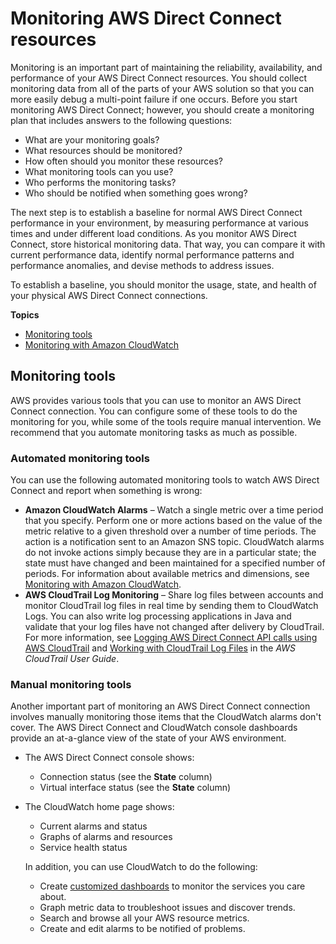 # Monitoring AWS Direct Connect resources<a name="monitoring-overview"></a>

Monitoring is an important part of maintaining the reliability, availability, and performance of your AWS Direct Connect resources\. You should collect monitoring data from all of the parts of your AWS solution so that you can more easily debug a multi\-point failure if one occurs\. Before you start monitoring AWS Direct Connect; however, you should create a monitoring plan that includes answers to the following questions:
+ What are your monitoring goals?
+ What resources should be monitored?
+ How often should you monitor these resources?
+ What monitoring tools can you use?
+ Who performs the monitoring tasks?
+ Who should be notified when something goes wrong?

The next step is to establish a baseline for normal AWS Direct Connect performance in your environment, by measuring performance at various times and under different load conditions\. As you monitor AWS Direct Connect, store historical monitoring data\. That way, you can compare it with current performance data, identify normal performance patterns and performance anomalies, and devise methods to address issues\.

To establish a baseline, you should monitor the usage, state, and health of your physical AWS Direct Connect connections\.

**Topics**
+ [Monitoring tools](#monitoring-automated-manual)
+ [Monitoring with Amazon CloudWatch](monitoring-cloudwatch.md)

## Monitoring tools<a name="monitoring-automated-manual"></a>

AWS provides various tools that you can use to monitor an AWS Direct Connect connection\. You can configure some of these tools to do the monitoring for you, while some of the tools require manual intervention\. We recommend that you automate monitoring tasks as much as possible\.

### Automated monitoring tools<a name="monitoring-automated_tools"></a>

You can use the following automated monitoring tools to watch AWS Direct Connect and report when something is wrong:
+ **Amazon CloudWatch Alarms** – Watch a single metric over a time period that you specify\. Perform one or more actions based on the value of the metric relative to a given threshold over a number of time periods\. The action is a notification sent to an Amazon SNS topic\. CloudWatch alarms do not invoke actions simply because they are in a particular state; the state must have changed and been maintained for a specified number of periods\. For information about available metrics and dimensions, see [Monitoring with Amazon CloudWatch](monitoring-cloudwatch.md)\.
+ **AWS CloudTrail Log Monitoring** – Share log files between accounts and monitor CloudTrail log files in real time by sending them to CloudWatch Logs\. You can also write log processing applications in Java and validate that your log files have not changed after delivery by CloudTrail\. For more information, see [Logging AWS Direct Connect API calls using AWS CloudTrail](logging_dc_api_calls.md) and [Working with CloudTrail Log Files](https://docs.aws.amazon.com/awscloudtrail/latest/userguide/cloudtrail-working-with-log-files.html) in the *AWS CloudTrail User Guide*\.

### Manual monitoring tools<a name="monitoring-manual-tools"></a>

Another important part of monitoring an AWS Direct Connect connection involves manually monitoring those items that the CloudWatch alarms don't cover\. The AWS Direct Connect and CloudWatch console dashboards provide an at\-a\-glance view of the state of your AWS environment\. 
+ The AWS Direct Connect console shows:
  + Connection status \(see the **State** column\)
  + Virtual interface status \(see the **State** column\)
+ The CloudWatch home page shows:
  + Current alarms and status
  + Graphs of alarms and resources
  + Service health status

  In addition, you can use CloudWatch to do the following: 
  + Create [customized dashboards](https://docs.aws.amazon.com/AmazonCloudWatch/latest/DeveloperGuide/CloudWatch_Dashboards.html) to monitor the services you care about\.
  + Graph metric data to troubleshoot issues and discover trends\.
  + Search and browse all your AWS resource metrics\.
  + Create and edit alarms to be notified of problems\.